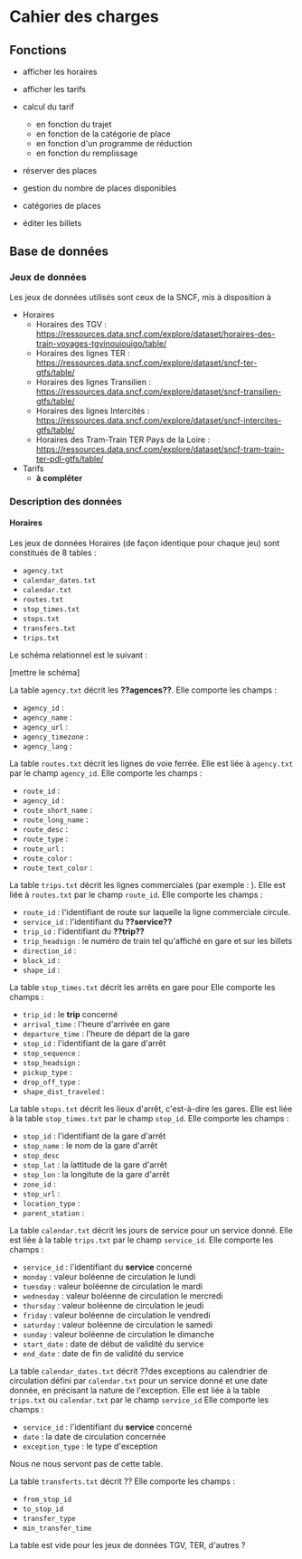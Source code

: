 # Cahier des charges

## Fonctions

- afficher les horaires

- afficher les tarifs

- calcul du tarif

  - en fonction du trajet
  - en fonction de la catégorie de place
  - en fonction d'un programme de réduction
  - en fonction du remplissage

- réserver des places

- gestion du nombre de places disponibles

- catégories de places

- éditer les billets

## Base de données


### Jeux de données

Les jeux de données utilisés sont ceux de la SNCF, mis à disposition à [](https://ressources.data.sncf.com/explore/)

- Horaires
  - Horaires des TGV : https://ressources.data.sncf.com/explore/dataset/horaires-des-train-voyages-tgvinouiouigo/table/
  - Horaires des lignes TER : https://ressources.data.sncf.com/explore/dataset/sncf-ter-gtfs/table/
  - Horaires des lignes Transilien : https://ressources.data.sncf.com/explore/dataset/sncf-transilien-gtfs/table/
  - Horaires des lignes Intercités : https://ressources.data.sncf.com/explore/dataset/sncf-intercites-gtfs/table/
  - Horaires des Tram-Train TER Pays de la Loire : https://ressources.data.sncf.com/explore/dataset/sncf-tram-train-ter-pdl-gtfs/table/
- Tarifs
  - **à compléter**

### Description des données

#### Horaires

Les jeux de données Horaires (de façon identique pour chaque jeu) sont constitués de 8 tables :

- `agency.txt`
- `calendar_dates.txt`
- `calendar.txt`
- `routes.txt`
- `stop_times.txt`
- `stops.txt`
- `transfers.txt`
- `trips.txt`

Le schéma relationnel est le suivant :

[mettre le schéma]

La table `agency.txt` décrit les **??agences??**.
Elle comporte les champs :

- `agency_id` : 
- `agency_name` : 
- `agency_url` :
- `agency_timezone` :
- `agency_lang` :

La table `routes.txt` décrit les lignes de voie ferrée.
Elle est liée à `agency.txt` par le champ `agency_id`.
Elle comporte les champs :

- `route_id` :
- `agency_id` :
- `route_short_name` :
- `route_long_name` :
- `route_desc` :
- `route_type` :
- `route_url` :
- `route_color` :
- `route_text_color` :

La table `trips.txt` décrit les lignes commerciales (par exemple : ).
Elle est liée à `routes.txt` par le champ `route_id`.
Elle comporte les champs : 

- `route_id` : l'identifiant de route sur laquelle la ligne commerciale circule.
- `service_id` : l'identifiant du **??service??**
- `trip_id` : l'identifiant du **??trip??**
- `trip_headsign` : le numéro de train tel qu'affiché en gare et sur les billets
- `direction_id` :
- `block_id` :
- `shape_id` :

La table `stop_times.txt` décrit les arrêts en gare pour 
Elle comporte les champs : 

- `trip_id` : le **trip** concerné
- `arrival_time` : l'heure d'arrivée en gare
- `departure_time` : l'heure de départ de la gare
- `stop_id` : l'identifiant de la gare d'arrêt
- `stop_sequence` :
- `stop_headsign` :
- `pickup_type` :
- `drop_off_type` :
- `shape_dist_traveled` :

La table `stops.txt` décrit les lieux d'arrêt, c'est-à-dire les gares.
Elle est liée à la table `stop_times.txt` par le champ `stop_id`.
Elle comporte les champs :

- `stop_id` : l'identifiant de la gare d'arrêt
- `stop_name` : le nom de la gare d'arrêt
- `stop_desc`
- `stop_lat` : la lattitude de la gare d'arrêt
- `stop_lon` : la longitute de la gare d'arrêt
- `zone_id` : 
- `stop_url` : 
- `location_type` : 
- `parent_station` :

La table `calendar.txt` décrit les jours de service pour un service donné.
Elle est liée à la table `trips.txt` par le champ `service_id`.
Elle comporte les champs :

- `service_id` : l'identifiant du **service** concerné
- `monday` : valeur boléenne de circulation le lundi
- `tuesday` : valeur boléenne de circulation le mardi
- `wednesday` : valeur boléenne de circulation le mercredi
- `thursday` : valeur boléenne de circulation le jeudi
- `friday` : valeur boléenne de circulation le vendredi
- `saturday` : valeur boléenne de circulation le samedi
- `sunday` : valeur boléenne de circulation le dimanche
- `start_date` : date de début de validité du service
- `end_date` : date de fin de validité du service

La table `calendar_dates.txt` décrit ??des exceptions au calendrier de circulation défini par `calendar.txt` pour un service donné et une date donnée, en précisant la nature de l'exception.
Elle est liée à la table `trips.txt` ou `calendar.txt` par le champ `service_id`
Elle comporte les champs : 

- `service_id` : l'identifiant du **service** concerné
- `date` : la date de circulation concernée
- `exception_type` : le type d'exception

Nous ne nous servont pas de cette table.

La table `transferts.txt` décrit ??
Elle comporte les champs :

- `from_stop_id`
- `to_stop_id`
- `transfer_type`
- `min_transfer_time`

La table est vide pour les jeux de données TGV, TER, d'autres ?